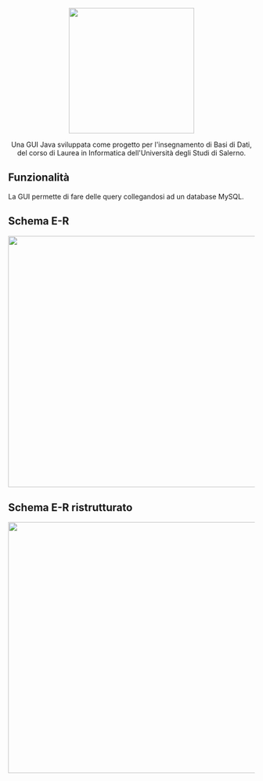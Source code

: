 <p align="center">
  <img src="https://github.com/raffaeleav/gestione-etichette/assets/114619463/9aa7893d-e057-485f-bdfb-68e87b49aefb" width="256" heigth="256">
</p>

<p align="center">
  Una GUI Java sviluppata come progetto per l'insegnamento di Basi di Dati, del corso di Laurea in Informatica dell'Università degli Studi di Salerno. 
</p>

## Funzionalità 
La GUI permette di fare delle query collegandosi ad un database MySQL.


## Schema E-R
<p>
  <img src="https://github.com/raffaeleav/gestione-etichette/assets/114619463/af095562-5082-4139-aaa9-c61f017c9ce7" width="512" heigth="512">
</p>

## Schema E-R ristrutturato
<p>
  <img src="https://github.com/raffaeleav/gestione-etichette/assets/114619463/d6037c46-7893-4b77-9ca9-67e0672b8b1f" width="512" heigth="512">
</p>
